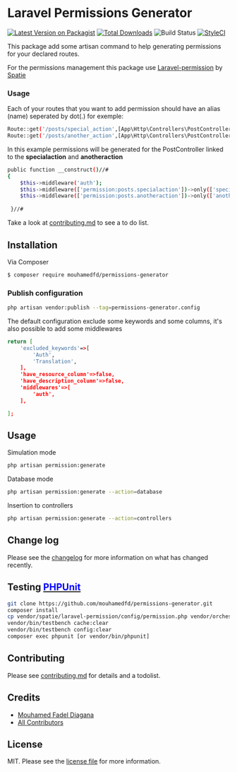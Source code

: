 # Laravel Permissions Generator

[![Latest Version on Packagist][ico-version]][link-packagist]
[![Total Downloads][ico-downloads]][link-downloads]
![Build Status](https://github.com/issafy/permissions-generator/actions/workflows/php.yml/badge.svg)
[![StyleCI][ico-styleci]][link-styleci]

This package add some artisan command to help generating permissions for your declared routes.

For the permissions management this package use [Laravel-permission](https://github.com/spatie/laravel-permission/tree/main) by [Spatie](https://spatie.be/docs/laravel-permission/v5/introduction)

### Usage
Each of your routes that you want to add permission should have an alias (name) seperated by dot(.) for exemple:


```bash
Route::get('/posts/special_action',[App\Http\Controllers\PostController::class, 'specialaction'])->name('posts.specialaction');
Route::get('/posts/another_action',[App\Http\Controllers\PostController::class, 'anotheraction'])->name('posts.anotheraction');
```
In this example permissions will be generated for the PostController linked to the **specialaction** and **anotheraction**

``` bash
public function __construct()//#
{
    $this->middleware('auth');
    $this->middleware(['permission:posts.specialaction'])->only(['specialaction']);
    $this->middleware(['permission:posts.anotheraction'])->only(['anotheraction']);
        
 }//#

```




Take a look at [contributing.md](contributing.md) to see a to do list.

## Installation

Via Composer

``` bash
$ composer require mouhamedfd/permissions-generator
```
### Publish configuration
```bash
php artisan vendor:publish --tag=permissions-generator.config
```

The default configuration exclude some keywords and some columns, it's also possible to add some middlewares

```bash
return [
    'excluded_keywords'=>[
        'Auth',
        'Translation',
    ],
    'have_resource_column'=>false,
    'have_description_column'=>false,
    'middlewares'=>[
        'auth',
    ],

];
```

## Usage

Simulation mode
```bash
php artisan permission:generate

```
Database mode
```bash
php artisan permission:generate --action=database

```
Insertion to controllers
```bash
php artisan permission:generate --action=controllers

```

## Change log

Please see the [changelog](changelog.md) for more information on what has changed recently.

## Testing [<span style="color: blue">PHPUnit</span>](https://phpunit.de/)

```bash
git clone https://github.com/mouhamedfd/permissions-generator.git
composer install
cp vendor/spatie/laravel-permission/config/permission.php vendor/orchestra/testbench-core/laravel/config/permission.php
vendor/bin/testbench cache:clear
vendor/bin/testbench config:clear
composer exec phpunit [or vendor/bin/phpunit]
```

## Contributing

Please see [contributing.md](contributing.md) for details and a todolist.

<!-- ## Security

If you discover any security related issues, please email mouhamedfd@gmail.com instead of using the issue tracker. -->

## Credits

- [Mouhamed Fadel Diagana][link-author]
- [All Contributors][link-contributors]

## License

MIT. Please see the [license file](license.md) for more information.

[ico-version]: https://img.shields.io/packagist/v/mouhamedfd/permissions-generator.svg?style=flat-square
[ico-downloads]: https://img.shields.io/packagist/dt/mouhamedfd/permissions-generator.svg?style=flat-square
[ico-travis]: https://img.shields.io/travis/mouhamedfd/permissions-generator/master.svg?style=flat-square
[ico-styleci]: https://styleci.io/repos/412280586/shield

[link-packagist]: https://packagist.org/packages/mouhamedfd/permissions-generator
[link-downloads]: https://packagist.org/packages/mouhamedfd/permissions-generator
[link-travis]: https://travis-ci.com/github//mouhamedfd/permissions-generator
[link-styleci]: https://styleci.io/repos/412280586
[link-author]: https://github.com/mouhamedfd
[link-contributors]: ../../contributors
